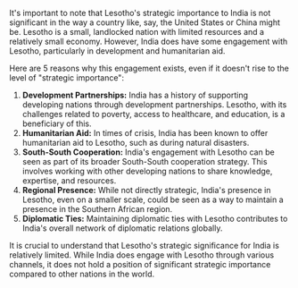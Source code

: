 It's important to note that Lesotho's strategic importance to India is not significant in the way a country like, say, the United States or China might be. Lesotho is a small, landlocked nation with limited resources and a relatively small economy.  However, India does have some engagement with Lesotho, particularly in development and humanitarian aid. 

Here are 5 reasons why this engagement exists, even if it doesn't rise to the level of "strategic importance":

1. **Development Partnerships:**  India has a history of supporting developing nations through development partnerships. Lesotho, with its challenges related to poverty, access to healthcare, and education, is a beneficiary of this.
2. **Humanitarian Aid:** In times of crisis, India has been known to offer humanitarian aid to Lesotho, such as during natural disasters. 
3. **South-South Cooperation:** India's engagement with Lesotho can be seen as part of its broader South-South cooperation strategy. This involves working with other developing nations to share knowledge, expertise, and resources.
4. **Regional Presence:** While not directly strategic, India's presence in Lesotho, even on a smaller scale, could be seen as a way to maintain a presence in the Southern African region.
5. **Diplomatic Ties:** Maintaining diplomatic ties with Lesotho contributes to India's overall network of diplomatic relations globally. 

It is crucial to understand that Lesotho's strategic significance for India is relatively limited. While India does engage with Lesotho through various channels, it does not hold a position of significant strategic importance compared to other nations in the world. 
